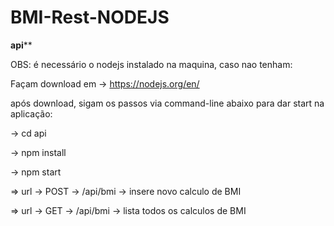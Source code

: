 # BMI-Rest-NODEJS

******api********

OBS: é necessário o nodejs instalado na maquina, caso nao tenham:

Façam download em -> https://nodejs.org/en/

após download, sigam os passos via command-line abaixo para dar start na aplicação:
 
-> cd api

-> npm install

-> npm start

=> url -> POST -> /api/bmi -> insere novo calculo de BMI

=> url -> GET  -> /api/bmi -> lista todos os calculos de BMI 










